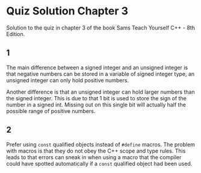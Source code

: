 # Quiz Solution Chapter 3

Solution to the quiz in chapter 3 of the book Sams Teach Yourself C++ - 8th Edition.

## 1

The main difference between a signed integer and an unsigned integer is that negative numbers can be stored in a variable of signed integer type, an unsigned integer can only hold positive numbers.

Another difference is that an unsigned integer can hold larger numbers than the signed integer. This is due to that 1 bit is used to store the sign of the number in a signed int. Missing out on this single bit will actually half the possible range of positive numbers.

## 2

Prefer using `const` qualified objects instead of `#define` macros. The problem with macros is that they do not obey the C++ scope and type rules. This leads to that errors can sneak in when using a macro that the compiler could have spotted automatically if a `const` qualified object had been used.
